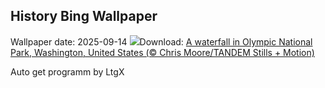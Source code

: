 ## History Bing Wallpaper
Wallpaper date: 2025-09-14
![](https://www.bing.com/th?id=OHR.HohWaterfall_EN-GB2323691969_UHD.jpg&w=1000)Download: [A waterfall in Olympic National Park, Washington, United States (© Chris Moore/TANDEM Stills + Motion)](https://www.bing.com/th?id=OHR.HohWaterfall_EN-GB2323691969_UHD.jpg)

Auto get programm by LtgX
